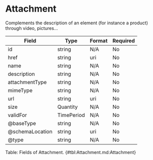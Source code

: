 <!--
    ATTENTION: This file was generated via gradle!
               Do NOT manually edit this file! Any such changes will be overwritten!
-->

# Attachment

Complements the description of an element (for instance a product) through video, pictures...

| Field | Type | Format | Required |
|-------|---|--------|---|
| id | string | N/A | No |
| href | string | uri | No |
| name | string | N/A | No |
| description | string | N/A | No |
| attachmentType | string | N/A | No |
| mimeType | string | N/A | No |
| url | string | uri | No |
| size | Quantity | N/A | No |
| validFor | TimePeriod | N/A | No |
| \@baseType | string | N/A | No |
| \@schemaLocation | string | uri | No |
| \@type | string | N/A | No |

Table: Fields of Attachment. {#tbl:Attachment.md:Attachment}
